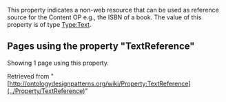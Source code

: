 This property indicates a non-web resource that can be used as reference source for the Content OP e.g., the ISBN of a book. The value of this property is of type [Type:Text](../Type/Text "Type:Text").


  





  


## Pages using the property "TextReference"


Showing 1 page using this property.



Retrieved from "[http://ontologydesignpatterns.org/wiki/Property:TextReference](../Property/TextReference)"